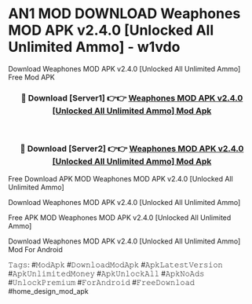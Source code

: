 # AN1 MOD DOWNLOAD Weaphones MOD APK v2.4.0 [Unlocked All Unlimited Ammo] - w1vdo
Download Weaphones MOD APK v2.4.0 [Unlocked All Unlimited Ammo] Free Mod APK

<div align="center">
<h3>🔴 Download [Server1] 👉👉 <a href="https://apk-comot.site?title=Weaphones_MOD_APK_v2.4.0_[Unlocked_All_Unlimited_Ammo]">Weaphones MOD APK v2.4.0 [Unlocked All Unlimited Ammo] Mod Apk</a></h3><br>

<h3>🔴 Download [Server2] 👉👉 <a href="https://apk-comot.site?title=Weaphones_MOD_APK_v2.4.0_[Unlocked_All_Unlimited_Ammo]">Weaphones MOD APK v2.4.0 [Unlocked All Unlimited Ammo] Mod Apk</a></h3>
</div>


Free Download APK MOD Weaphones MOD APK v2.4.0 [Unlocked All Unlimited Ammo]

Download Weaphones MOD APK v2.4.0 [Unlocked All Unlimited Ammo] 

Free APK MOD Weaphones MOD APK v2.4.0 [Unlocked All Unlimited Ammo] 

Download Weaphones MOD APK v2.4.0 [Unlocked All Unlimited Ammo] Mod For Android

𝚃𝚊𝚐𝚜: #𝙼𝚘𝚍𝙰𝚙𝚔 #𝙳𝚘𝚠𝚗𝚕𝚘𝚊𝚍𝙼𝚘𝚍𝙰𝚙𝚔 #𝙰𝚙𝚔𝙻𝚊𝚝𝚎𝚜𝚝𝚅𝚎𝚛𝚜𝚒𝚘𝚗 #𝙰𝚙𝚔𝚄𝚗𝚕𝚒𝚖𝚒𝚝𝚎𝚍𝙼𝚘𝚗𝚎𝚢 #𝙰𝚙𝚔𝚄𝚗𝚕𝚘𝚌𝚔𝙰𝚕𝚕 #𝙰𝚙𝚔𝙽𝚘𝙰𝚍𝚜 #𝚄𝚗𝚕𝚘𝚌𝚔𝙿𝚛𝚎𝚖𝚒𝚞𝚖 #𝙵𝚘𝚛𝙰𝚗𝚍𝚛𝚘𝚒𝚍 #𝙵𝚛𝚎𝚎𝙳𝚘𝚠𝚗𝚕𝚘𝚊𝚍 #home_design_mod_apk